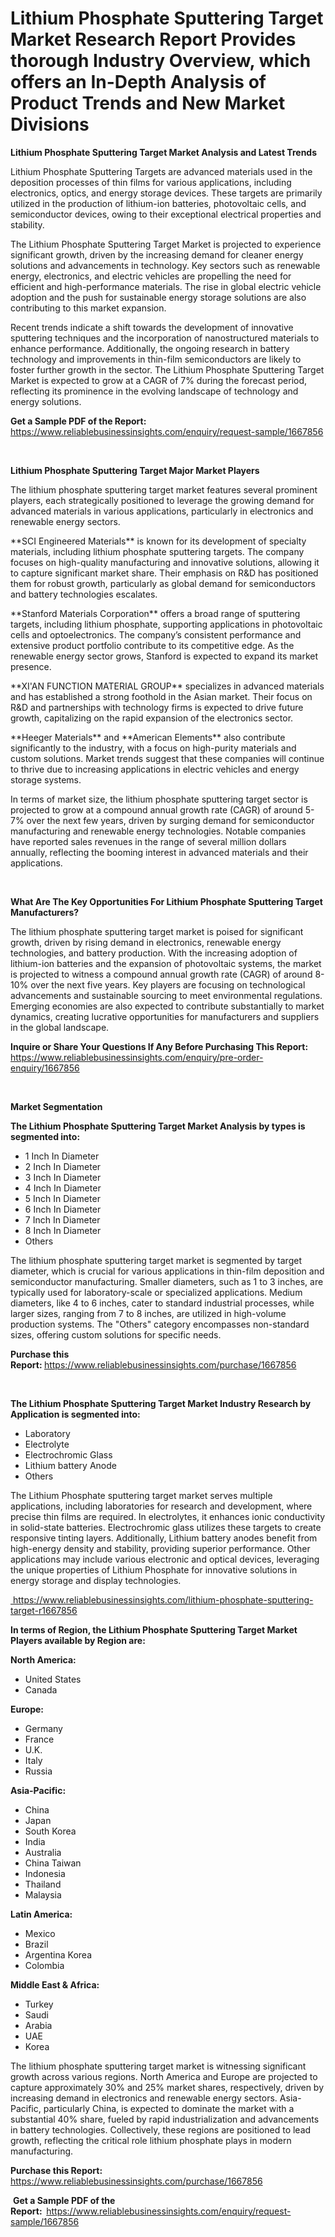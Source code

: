 <p><h1>Lithium Phosphate Sputtering Target Market Research Report Provides thorough Industry Overview, which offers an In-Depth Analysis of Product Trends and New Market Divisions</h1></p><p><strong>Lithium Phosphate Sputtering Target Market Analysis and Latest Trends</strong></p>
<p><p>Lithium Phosphate Sputtering Targets are advanced materials used in the deposition processes of thin films for various applications, including electronics, optics, and energy storage devices. These targets are primarily utilized in the production of lithium-ion batteries, photovoltaic cells, and semiconductor devices, owing to their exceptional electrical properties and stability.</p><p>The Lithium Phosphate Sputtering Target Market is projected to experience significant growth, driven by the increasing demand for cleaner energy solutions and advancements in technology. Key sectors such as renewable energy, electronics, and electric vehicles are propelling the need for efficient and high-performance materials. The rise in global electric vehicle adoption and the push for sustainable energy storage solutions are also contributing to this market expansion.</p><p>Recent trends indicate a shift towards the development of innovative sputtering techniques and the incorporation of nanostructured materials to enhance performance. Additionally, the ongoing research in battery technology and improvements in thin-film semiconductors are likely to foster further growth in the sector. The Lithium Phosphate Sputtering Target Market is expected to grow at a CAGR of 7% during the forecast period, reflecting its prominence in the evolving landscape of technology and energy solutions.</p></p>
<p><strong>Get a Sample PDF of the Report:&nbsp;</strong> <a href="https://www.reliablebusinessinsights.com/enquiry/request-sample/1667856?utm_campaign=3509&utm_medium=2&utm_source=Github&utm_content=ia&utm_term=19042025&utm_id=lithium-phosphate-sputtering-target">https://www.reliablebusinessinsights.com/enquiry/request-sample/1667856</a></p>
<p>&nbsp;</p>
<p><strong>Lithium Phosphate Sputtering Target Major Market Players</strong></p>
<p><p>The lithium phosphate sputtering target market features several prominent players, each strategically positioned to leverage the growing demand for advanced materials in various applications, particularly in electronics and renewable energy sectors.</p><p>**SCI Engineered Materials** is known for its development of specialty materials, including lithium phosphate sputtering targets. The company focuses on high-quality manufacturing and innovative solutions, allowing it to capture significant market share. Their emphasis on R&D has positioned them for robust growth, particularly as global demand for semiconductors and battery technologies escalates.</p><p>**Stanford Materials Corporation** offers a broad range of sputtering targets, including lithium phosphate, supporting applications in photovoltaic cells and optoelectronics. The company’s consistent performance and extensive product portfolio contribute to its competitive edge. As the renewable energy sector grows, Stanford is expected to expand its market presence.</p><p>**XI'AN FUNCTION MATERIAL GROUP** specializes in advanced materials and has established a strong foothold in the Asian market. Their focus on R&D and partnerships with technology firms is expected to drive future growth, capitalizing on the rapid expansion of the electronics sector.</p><p>**Heeger Materials** and **American Elements** also contribute significantly to the industry, with a focus on high-purity materials and custom solutions. Market trends suggest that these companies will continue to thrive due to increasing applications in electric vehicles and energy storage systems.</p><p>In terms of market size, the lithium phosphate sputtering target sector is projected to grow at a compound annual growth rate (CAGR) of around 5-7% over the next few years, driven by surging demand for semiconductor manufacturing and renewable energy technologies. Notable companies have reported sales revenues in the range of several million dollars annually, reflecting the booming interest in advanced materials and their applications.</p></p>
<p>&nbsp;</p>
<p><strong>What Are The Key Opportunities For Lithium Phosphate Sputtering Target Manufacturers?</strong></p>
<p><p>The lithium phosphate sputtering target market is poised for significant growth, driven by rising demand in electronics, renewable energy technologies, and battery production. With the increasing adoption of lithium-ion batteries and the expansion of photovoltaic systems, the market is projected to witness a compound annual growth rate (CAGR) of around 8-10% over the next five years. Key players are focusing on technological advancements and sustainable sourcing to meet environmental regulations. Emerging economies are also expected to contribute substantially to market dynamics, creating lucrative opportunities for manufacturers and suppliers in the global landscape.</p></p>
<p><strong>Inquire or Share Your Questions If Any Before Purchasing This Report:</strong> <a href="https://www.reliablebusinessinsights.com/enquiry/pre-order-enquiry/1667856?utm_campaign=3509&utm_medium=2&utm_source=Github&utm_content=ia&utm_term=19042025&utm_id=lithium-phosphate-sputtering-target">https://www.reliablebusinessinsights.com/enquiry/pre-order-enquiry/1667856</a></p>
<p>&nbsp;</p>
<p><strong>Market Segmentation</strong></p>
<p><strong>The Lithium Phosphate Sputtering Target Market Analysis by types is segmented into:</strong></p>
<p><ul><li>1 Inch In Diameter</li><li>2 Inch In Diameter</li><li>3 Inch In Diameter</li><li>4 Inch In Diameter</li><li>5 Inch In Diameter</li><li>6 Inch In Diameter</li><li>7 Inch In Diameter</li><li>8 Inch In Diameter</li><li>Others</li></ul></p>
<p><p>The lithium phosphate sputtering target market is segmented by target diameter, which is crucial for various applications in thin-film deposition and semiconductor manufacturing. Smaller diameters, such as 1 to 3 inches, are typically used for laboratory-scale or specialized applications. Medium diameters, like 4 to 6 inches, cater to standard industrial processes, while larger sizes, ranging from 7 to 8 inches, are utilized in high-volume production systems. The "Others" category encompasses non-standard sizes, offering custom solutions for specific needs.</p></p>
<p><strong>Purchase this Report:&nbsp;</strong><a href="https://www.reliablebusinessinsights.com/purchase/1667856?utm_campaign=3509&utm_medium=2&utm_source=Github&utm_content=ia&utm_term=19042025&utm_id=lithium-phosphate-sputtering-target">https://www.reliablebusinessinsights.com/purchase/1667856</a></p>
<p>&nbsp;</p>
<p><strong>The Lithium Phosphate Sputtering Target Market Industry Research by Application is segmented into:</strong></p>
<p><ul><li>Laboratory</li><li>Electrolyte</li><li>Electrochromic Glass</li><li>Lithium battery Anode</li><li>Others</li></ul></p>
<p><p>The Lithium Phosphate sputtering target market serves multiple applications, including laboratories for research and development, where precise thin films are required. In electrolytes, it enhances ionic conductivity in solid-state batteries. Electrochromic glass utilizes these targets to create responsive tinting layers. Additionally, Lithium battery anodes benefit from high-energy density and stability, providing superior performance. Other applications may include various electronic and optical devices, leveraging the unique properties of Lithium Phosphate for innovative solutions in energy storage and display technologies.</p></p>
<p><a href="https://www.reliablebusinessinsights.com/lithium-phosphate-sputtering-target-r1667856?utm_campaign=3509&utm_medium=2&utm_source=Github&utm_content=ia&utm_term=19042025&utm_id=lithium-phosphate-sputtering-target">&nbsp;https://www.reliablebusinessinsights.com/lithium-phosphate-sputtering-target-r1667856</a></p>
<p><strong>In terms of Region, the Lithium Phosphate Sputtering Target Market Players available by Region are:</strong></p>
<p>
    <p> <strong> North America: </strong>
        <ul>
            <li>United States</li>
            <li>Canada</li>
        </ul>
        </p> 
    <p> <strong> Europe: </strong>
        <ul>
            <li>Germany</li>
            <li>France</li>
            <li>U.K.</li>
            <li>Italy</li>
            <li>Russia</li>
        </ul>
        </p> 
    <p> <strong> Asia-Pacific: </strong>
        <ul>
            <li>China</li>
            <li>Japan</li>
            <li>South Korea</li>
            <li>India</li>
            <li>Australia</li>
            <li>China Taiwan</li>
            <li>Indonesia</li>
            <li>Thailand</li>
            <li>Malaysia</li>
        </ul>
        </p> 
    <p> <strong> Latin America: </strong>
        <ul>
            <li>Mexico</li>
            <li>Brazil</li>
            <li>Argentina Korea</li>
            <li>Colombia</li>
        </ul>
        </p> 
    <p> <strong> Middle East & Africa: </strong>
        <ul>
            <li>Turkey</li>
            <li>Saudi</li>
            <li>Arabia</li>
            <li>UAE</li>
            <li>Korea</li>
        </ul>
    </p>
    </p>
<p><p>The lithium phosphate sputtering target market is witnessing significant growth across various regions. North America and Europe are projected to capture approximately 30% and 25% market shares, respectively, driven by increasing demand in electronics and renewable energy sectors. Asia-Pacific, particularly China, is expected to dominate the market with a substantial 40% share, fueled by rapid industrialization and advancements in battery technologies. Collectively, these regions are positioned to lead growth, reflecting the critical role lithium phosphate plays in modern manufacturing.</p></p>
<p><strong>Purchase this Report: </strong><a href="https://www.reliablebusinessinsights.com/purchase/1667856?utm_campaign=3509&utm_medium=2&utm_source=Github&utm_content=ia&utm_term=19042025&utm_id=lithium-phosphate-sputtering-target">https://www.reliablebusinessinsights.com/purchase/1667856</a></p>
<p>&nbsp;<strong>Get a Sample PDF of the Report:&nbsp;&nbsp;</strong><a href="https://www.reliablebusinessinsights.com/enquiry/request-sample/1667856?utm_campaign=3509&utm_medium=2&utm_source=Github&utm_content=ia&utm_term=19042025&utm_id=lithium-phosphate-sputtering-target">https://www.reliablebusinessinsights.com/enquiry/request-sample/1667856</a></p>
<p><strong></strong></p>
<p><p></p><p></p><p></p></p>